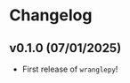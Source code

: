# Changelog

<!--next-version-placeholder-->

## v0.1.0 (07/01/2025)

- First release of `wranglepy`!